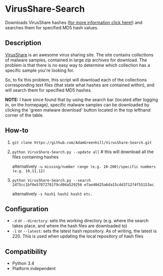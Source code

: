 # VirusShare-Search
Downloads VirusShare hashes ([for more information click here!][2]) and searches them for specified MD5 hash values.

## Description
[VirusShare][1] is an awesome virus sharing site. The site contains collections of malware samples, contained in large zip archives for download. The problem is that there is no easy way to determine which collection has a specific sample you're looking for.

So, to fix this problem, this script will download each of the collections corresponding text files (that state what hashes are contained within), and will search them for specified MD5 hashes.

**NOTE:** I have since found that by using the search bar (located after logging in, on the homepage), specific malware samples can be downloaded by clicking the 'green malware download' button located in the top lefthand corner of the table.

## How-to
1. `git clone https://github.com/AdamGreenhill/VirusShare-Search.git`
2. `python VirusShare-Search.py --update all`   # this will download all the files containing hashes

    alternatively `-u missing/number range (e.g. 10-200)/specific numbers (e.g. 10,11,12)`

3. `python VirusShare-Search.py --search 2d75cc1bf8e57872781f9cd04a529256 e7ae40d25a6da15cdd3712f4f55153ac`

    alternatively `-s hash1 hash2 hash3 etc.`
 
## Configuration
- `-d` or `--directory`: sets the working directory (e.g. where the search takes place, and where the hash files are downloaded to)
- `-l` or `--latest`: sets the latest hash repository. As of writing, the latest is 220. This is used when updating the local repository of hash files

## Compatibility
- Python 3.4
- Platform independent

[1]: https://virusshare.com/
[2]: https://virusshare.com/hashes.4n6
